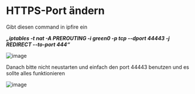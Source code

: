 HTTPS-Port ändern
===
Gibt diesen command in ipfire ein

***„iptables -t nat -A PREROUTING -i green0 -p tcp --dport 44443 -j REDIRECT --to-port 444“***

![image](https://github.com/user-attachments/assets/563336d5-d71f-4092-a558-609e97ce733a)

Danach bitte nicht neustarten und einfach den port 44443 benutzen und es sollte alles funktionieren

![image](https://github.com/user-attachments/assets/e8b9b88b-1379-4bdc-a7ce-31f4a33895b8)
